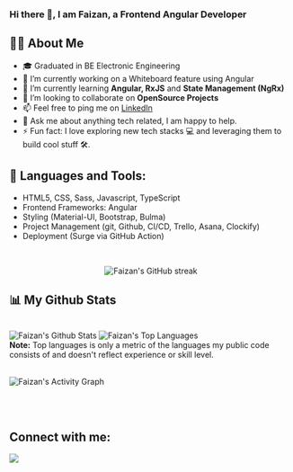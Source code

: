 ### Hi there 👋, I am Faizan, a Frontend Angular Developer

<!--
**faizanalibugti/faizanalibugti** is a ✨ _special_ ✨ repository because its `README.md` (this file) appears on your GitHub profile.

Here are some ideas to get you started:

- 🔭 I’m currently working on ...
- 🌱 I’m currently learning ...
- 👯 I’m looking to collaborate on ...
- 🤔 I’m looking for help with ...
- 💬 Ask me about ...
- 📫 How to reach me: ...
- 😄 Pronouns: ...
- ⚡ Fun fact: ...
-->

## 🙋‍♂️ About Me

- 🎓 Graduated in BE Electronic Engineering
- 🔭 I’m currently working on a Whiteboard feature using Angular
- 🌱 I’m currently learning **Angular, RxJS** and **State Management (NgRx)**
- 🤝 I’m looking to collaborate on **OpenSource Projects**
- 📫 Feel free to ping me on [LinkedIn](https://www.linkedin.com/in/faizan-ali-bugti-241135181/)
- 💬 Ask me about anything tech related, I am happy to help. 
- ⚡ Fun fact: I love exploring new tech stacks 💻 and leveraging them to build cool stuff 🛠️.


## 🔨 Languages and Tools:

- HTML5, CSS, Sass, Javascript, TypeScript
- Frontend Frameworks: Angular
- Styling (Material-UI, Bootstrap, Bulma)
- Project Management (git, Github, CI/CD, Trello, Asana, Clockify)
- Deployment (Surge via GitHub Action)
<br/>

<p align="center">
        <img title="🔥 Get streak stats for your profile at git.io/streak-stats" alt="Faizan's GitHub streak" src="https://github-readme-streak-stats.herokuapp.com/?user=faizanalibugti&theme=black-ice&hide_border=true&stroke=0000&background=060A0CD0"/>
</p>

## 📊 My Github Stats

  <br/>
    <a ><img alt="Faizan's Github Stats" src="https://github-readme-stats.vercel.app/api?username=faizanalibugti&show_icons=true&count_private=true&theme=react&hide_border=true&bg_color=0D1117" /></a>
  <a ><img alt="Faizan's Top Languages" src="https://github-readme-stats.vercel.app/api/top-langs/?username=faizanalibugti&langs_count=8&hide=python,jupyter%20notebook,c%2B%2B,shell,starlark,dockerfile,makefile,glsl&count_private=true&layout=compact&theme=react&hide_border=true&bg_color=0D1117&layout=compact" /></a>
  <br/>
  <b>Note:</b> Top languages is only a metric of the languages my public code consists of and doesn't reflect experience or skill level.


<br/>
<br/>

<a><img alt="Faizan's Activity Graph" src="https://activity-graph.herokuapp.com/graph?username=faizanalibugti&bg_color=0D1117&color=5BCDEC&line=5BCDEC&point=FFFFFF&hide_border=true" /></a>

<br/>
<br/>

## Connect with me:
<p align="left">
  <a href = "https://www.linkedin.com/in/faizan-ali-bugti-241135181/" target="_blank"><img src="https://img.icons8.com/fluent/48/000000/linkedin.png"/></a>
</p>

